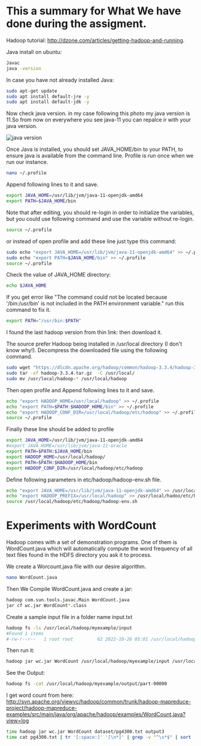 # This a summary for What We have done during the assigment.

Hadoop tutorial: http://dzone.com/articles/getting-hadoop-and-running.

Java install on ubuntu:


```bash
Javac
java -version
```
In case you have not already installed Java:

```bash
sudo apt-get update
sudo apt install default-jre -y
sudo apt install default-jdk -y
```
Now check java version. in my case following this photo my java version is 11.So from now on everywhere you see java-11 you can repalce ir with your java version.

![java version](https://user-images.githubusercontent.com/80580733/197911176-e3d57be0-6cc8-4878-a1f5-cffe99f8d5e5.png)


Once Java is installed, you should set JAVA_HOME/bin to your PATH, to ensure java is available from the command line. Profile is run once when we run our instance.
```bash
nano ~/.profile  
```
Append following lines to it and save.

```bash
export JAVA_HOME=/usr/lib/jvm/java-11-openjdk-amd64
export PATH=$JAVA_HOME/bin 
```


Note that after editing, you should re-login in order to initialize the variables, but you could use following command and use the variable without re-login.

```bash
source ~/.profile 
```

or instead of open profile and add these line just type this command: 

```bash
sudo echo "export JAVA_HOME=/usr/lib/jvm/java-11-openjdk-amd64" >> ~/.profile
sudo echo "export PATH=$JAVA_HOME/bin" >> ~/.profile
source ~/.profile
```

Check the value of JAVA_HOME directory:

```bash
echo $JAVA_HOME
```

If you get error like "The command could not be located because '/bin:/usr/bin' is not included in the PATH environment variable." run this command to fix it.

```bash
export PATH="/usr/bin:$PATH"
```


I found the last hadoop version from thin link:  then download it.

The source prefer Hadoop being installed in /usr/local directory (I don't know why!). Decompress the downloaded file using the following command.

```bash
sudo wget "https://dlcdn.apache.org/hadoop/common/hadoop-3.3.4/hadoop-3.3.4.tar.gz"
sudo tar -xf hadoop-3.3.4.tar.gz  -C /usr/local/
sudo mv /usr/local/hadoop-* /usr/local/hadoop
```
Then open profile and Append following lines to it and save.

```bash
echo "export HADOOP_HOME=/usr/local/hadoop" >> ~/.profile
echo "export PATH=$PATH:$HADOOP_HOME/bin" >> ~/.profile
echo "export HADOOP_CONF_DIR=/usr/local/hadoop/etc/hadoop" >> ~/.profile
source ~/.profile
```

Finally these line should be added to profile
```bash
export JAVA_HOME=/usr/lib/jvm/java-11-openjdk-amd64
#export JAVA_HOME=/usr/lib/jvm/java-11-oracle
export PATH=$PATH:$JAVA_HOME/bin 
export HADOOP_HOME=/usr/local/hadoop/
export PATH=$PATH:$HADOOP_HOME/bin
export HADOOP_CONF_DIR=/usr/local/hadoop/etc/hadoop
```

Define following parameters in etc/hadoop/hadoop-env.sh file.

```bash
echo "export JAVA_HOME=/usr/lib/jvm/java-11-openjdk-amd64" >> /usr/local/hadoop/etc/hadoop/hadoop-env.sh
echo "export HADOOP_PREFIX=/usr/local/hadoop" >> /usr/local/hadoo/etc/hadoop/hadoop-env.sh
source /usr/local/hadoop/etc/hadoop/hadoop-env.sh
```

 <!--- 
I get the word count from here: https://www.dropbox.com/s/yp9i7nwmgzr3nkx/WordCount.java?dl=0

```bash
mkdir example && cd example
touch WordCount.java
mkdir input_data && cd input_data
touch input.txt
```

# Install SSH

```bash
apt-get install ssh -y

```

```bash
cd /usr/local/hadoop/etc/hadoop
sudo nano nano core-site.xml

<configuration>
  <property>
      <name>fs.defaultFS</name>
      <value>hdfs://ec2-44-200-190-242.compute-1.amazonaws.com:9000</value>
    </property>
</configuration>

```

```bash
hadoop jar $HADOOP_HOME/share/hadoop/mapreduce/hadoop-mapreduce-examples-3.3.4.jar grep input output 'dfs[a-z.]+'

hadoop jar /home/cloudera/WordCount.jar WordCount /inputnew/inputfile.txt /outputnew

```
# Hadoop HDFS
---> 


# Experiments with WordCount

Hadoop comes with a set of demonstration programs. One of them is WordCount.java which will
automatically compute the word frequency of all text files found in the HDFS directory you ask it to process.

We create a Worcount.java file with our desire algorithm. 

```bash
nano WordCount.java
```
Then We Compile WordCount.java and create a jar:

```bash
hadoop com.sun.tools.javac.Main WordCount.java
jar cf wc.jar WordCount*.class
```
Create a sample input file in a folder name input.txt

```bash
hadoop fs -ls /usr/local/hadoop/myexample/input
#Found 1 items
#-rw-r--r--   1 root root         62 2022-10-26 05:01 /usr/local/hadoop/myexample/input/input.txt
```
Then run it: 

```bash
hadoop jar wc.jar WordCount /usr/local/hadoop/myexample/input /usr/local/hadoop/myexample/output
```
See the Output: 

```bash
hadoop fs -cat /usr/local/hadoop/myexample/output/part-00000 
```


I get word count from here: http://svn.apache.org/viewvc/hadoop/common/trunk/hadoop-mapreduce-project/hadoop-mapreduce-examples/src/main/java/org/apache/hadoop/examples/WordCount.java?view=log


```bash
time hadoop jar wc.jar WordCount dataset/pg4300.txt output3
time cat pg4300.txt | tr '[:space:]' '[\n*]' | grep -v "^\s*$" | sort | uniq -c 

```


